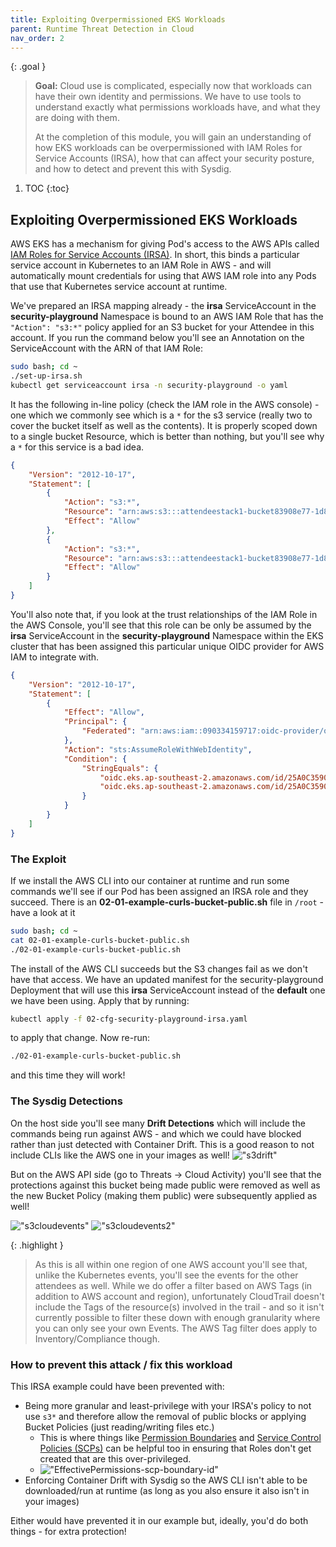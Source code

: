 ```yaml
---
title: Exploiting Overpermissioned EKS Workloads
parent: Runtime Threat Detection in Cloud
nav_order: 2
---
```


{: .goal }
> **Goal:** Cloud use is complicated, especially now that workloads can have their own identity and permissions. We have to use tools to understand exactly what permissions workloads have, and what they are doing with them.
>
>At the completion of this module, you will gain an understanding of how EKS workloads can be overpermissioned with IAM Roles for Service Accounts (IRSA), how that can affect your security posture, and how to detect and prevent this with Sysdig.


1. TOC
{:toc}

## Exploiting Overpermissioned EKS Workloads

AWS EKS has a mechanism for giving Pod's access to the AWS APIs called [IAM Roles for Service Accounts (IRSA)](https://docs.aws.amazon.com/eks/latest/userguide/iam-roles-for-service-accounts.html). In short, this binds a particular service account in Kubernetes to an IAM Role in AWS - and will automatically mount credentials for using that AWS IAM role into any Pods that use that Kubernetes service account at runtime.

We've prepared an IRSA mapping already - the **irsa** ServiceAccount in the **security-playground** Namespace is bound to an AWS IAM Role that has the `"Action": "s3:*"` policy applied for an S3 bucket for your Attendee in this account. If you run the command below you'll see an Annotation on the ServiceAccount with the ARN of that IAM Role:

```bash
sudo bash; cd ~
./set-up-irsa.sh
kubectl get serviceaccount irsa -n security-playground -o yaml
```

It has the following in-line policy (check the IAM role in the AWS console) - one which we commonly see which is a `*` for the s3 service (really two to cover the bucket itself as well as the contents). It is properly scoped down to a single bucket Resource, which is better than nothing, but you'll see why a `*` for this service is a bad idea.

```json
{
    "Version": "2012-10-17",
    "Statement": [
        {
            "Action": "s3:*",
            "Resource": "arn:aws:s3:::attendeestack1-bucket83908e77-1d84qdfaymy9u",
            "Effect": "Allow"
        },
        {
            "Action": "s3:*",
            "Resource": "arn:aws:s3:::attendeestack1-bucket83908e77-1d84qdfaymy9u/*",
            "Effect": "Allow"
        }
    ]
}
```

You'll also note that, if you look at the trust relationships of the IAM Role in the AWS Console, you'll see that this role can be only be assumed by the **irsa** ServiceAccount in the **security-playground** Namespace within the EKS cluster that has been assigned this particular unique OIDC provider for AWS IAM to integrate with.

```json
{
    "Version": "2012-10-17",
    "Statement": [
        {
            "Effect": "Allow",
            "Principal": {
                "Federated": "arn:aws:iam::090334159717:oidc-provider/oidc.eks.ap-southeast-2.amazonaws.com/id/25A0C359024FB4B509E838B84988ABB0"
            },
            "Action": "sts:AssumeRoleWithWebIdentity",
            "Condition": {
                "StringEquals": {
                    "oidc.eks.ap-southeast-2.amazonaws.com/id/25A0C359024FB4B509E838B84988ABB0:aud": "sts.amazonaws.com",
                    "oidc.eks.ap-southeast-2.amazonaws.com/id/25A0C359024FB4B509E838B84988ABB0:sub": "system:serviceaccount:security-playground:irsa"
                }
            }
        }
    ]
}
```

### The Exploit

If we install the AWS CLI into our container at runtime and run some commands we'll see if our Pod has been assigned an IRSA role and they succeed. There is an **02-01-example-curls-bucket-public.sh** file in `/root` - have a look at it

```bash
sudo bash; cd ~
cat 02-01-example-curls-bucket-public.sh
./02-01-example-curls-bucket-public.sh
```

The install of the AWS CLI succeeds but the S3 changes fail as we don't have that access. We have an updated manifest for the security-playground Deployment that will use this **irsa** ServiceAccount instead of the **default** one we have been using. Apply that by running:

```bash
kubectl apply -f 02-cfg-security-playground-irsa.yaml
```

to apply that change. Now re-run:

```bash
./02-01-example-curls-bucket-public.sh
```

and this time they will work!

### The Sysdig Detections

On the host side you'll see many **Drift Detections** which will include the commands being run against AWS - and which we could have blocked rather than just detected with Container Drift. This is a good reason to not include CLIs like the AWS one in your images as well! !["s3drift"]({{site.baseurl}}/assets/images/s3drift.png)

But on the AWS API side (go to Threats -> Cloud Activity) you'll see that the protections against this bucket being made public were removed as well as the new Bucket Policy (making them public) were subsequently applied as well!

!["s3cloudevents"]({{site.baseurl}}/assets/images/s3cloudevents.png)
!["s3cloudevents2"]({{site.baseurl}}/assets/images/s3cloudevents2.png)

{: .highlight }
> As this is all within one region of one AWS account you'll see that, unlike the Kubernetes events, you'll see the events for the other attendees as well. While we do offer a filter based on AWS Tags (in addition to AWS account and region), unfortunately CloudTrail doesn't include the Tags of the resource(s) involved in the trail - and so it isn't currently possible to filter these down with enough granularity where you can only see your own Events. The AWS Tag filter does apply to Inventory/Compliance though.

### How to prevent this attack / fix this workload

This IRSA example could have been prevented with:

- Being more granular and least-privilege with your IRSA's policy to not use `s3*` and therefore allow the removal of public blocks or applying Bucket Policies (just reading/writing files etc.)
  - This is where things like [Permission Boundaries](https://docs.aws.amazon.com/IAM/latest/UserGuide/access_policies_boundaries.html) and [Service Control Policies (SCPs)](https://docs.aws.amazon.com/organizations/latest/userguide/orgs_manage_policies_scps.html) can be helpful too in ensuring that Roles don't get created that are this over-privileged.
  - !["EffectivePermissions-scp-boundary-id"](https://docs.aws.amazon.com/images/IAM/latest/UserGuide/images/EffectivePermissions-scp-boundary-id.png)
- Enforcing Container Drift with Sysdig so the AWS CLI isn't able to be downloaded/run at runtime (as long as you also ensure it also isn't in your images)

Either would have prevented it in our example but, ideally, you'd do both things - for extra protection!